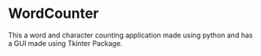 # WordCounter
This a word and character counting application made using python and has a GUI made using Tkinter Package.  
